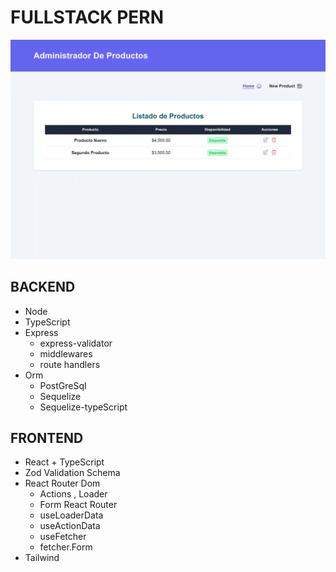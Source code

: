 # FULLSTACK PERN

![image](./public/rest-api-image.jpeg)

## BACKEND
- Node
- TypeScript
- Express
  * express-validator
  * middlewares
  * route handlers
- Orm
  * PostGreSql
  * Sequelize
  * Sequelize-typeScript

## FRONTEND
- React + TypeScript
- Zod Validation Schema
- React Router Dom
  - Actions , Loader
  - Form React Router
  - useLoaderData
  - useActionData
  - useFetcher
  - fetcher.Form
- Tailwind

  

